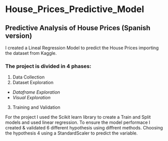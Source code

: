 # House_Prices_Predictive_Model
## Predictive Analysis of House Prices (Spanish version)

I created a Lineal Regression Model to predict the House Prices importing the dataset from Kaggle.

### **The project is divided in 4 phases:**
1. Data Collection
2. Dataset Exploration
  - *Dataframe Exploration*
  - *Visual Exploration*
3. Training and Validation  

For the project I used the Scikit learn library to create a Train and Split models and used linear regression.
To ensure the model performace I created & validated 6 different hypothesis using diffrent methods. Choosing the hypothesis 4 using a StandardScaler to predict the variable.
